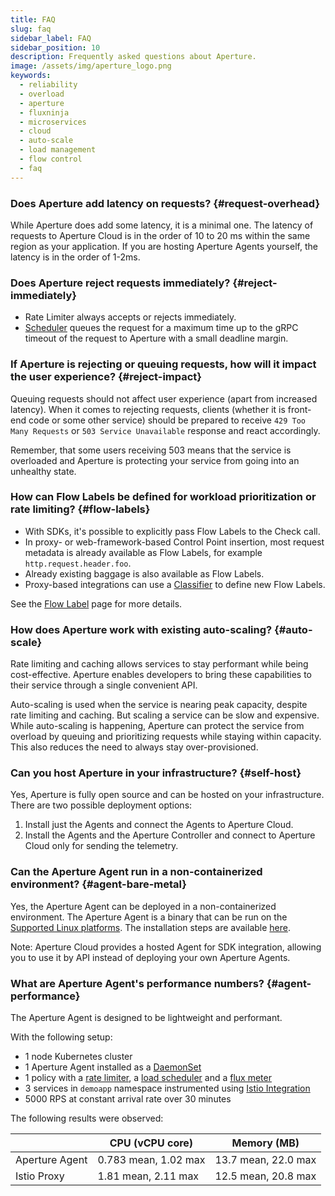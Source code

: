 ```yaml
---
title: FAQ
slug: faq
sidebar_label: FAQ
sidebar_position: 10
description: Frequently asked questions about Aperture.
image: /assets/img/aperture_logo.png
keywords:
  - reliability
  - overload
  - aperture
  - fluxninja
  - microservices
  - cloud
  - auto-scale
  - load management
  - flow control
  - faq
---
```


### Does Aperture add latency on requests? {#request-overhead}

While Aperture does add some latency, it is a minimal one. The latency of
requests to Aperture Cloud is in the order of 10 to 20 ms within the same region
as your application. If you are hosting Aperture Agents yourself, the latency is
in the order of 1-2ms.

### Does Aperture reject requests immediately? {#reject-immediately}

- Rate Limiter always accepts or rejects immediately.
- [Scheduler][scheduler] queues the request for a maximum time up to the gRPC
  timeout of the request to Aperture with a small deadline margin.

### If Aperture is rejecting or queuing requests, how will it impact the user experience? {#reject-impact}

Queuing requests should not affect user experience (apart from increased
latency). When it comes to rejecting requests, clients (whether it is front-end
code or some other service) should be prepared to receive
`429 Too Many Requests` or `503 Service Unavailable` response and react
accordingly.

Remember, that some users receiving 503 means that the service is overloaded and
Aperture is protecting your service from going into an unhealthy state.

### How can Flow Labels be defined for workload prioritization or rate limiting? {#flow-labels}

- With SDKs, it's possible to explicitly pass Flow Labels to the Check call.
- In proxy- or web-framework-based Control Point insertion, most request
  metadata is already available as Flow Labels, for example
  `http.request.header.foo`.
- Already existing baggage is also available as Flow Labels.
- Proxy-based integrations can use a [Classifier][classifier] to define new Flow
  Labels.

See the [Flow Label][flow-label] page for more details.

### How does Aperture work with existing auto-scaling? {#auto-scale}

Rate limiting and caching allows services to stay performant while being
cost-effective. Aperture enables developers to bring these capabilities to their
service through a single convenient API.

Auto-scaling is used when the service is nearing peak capacity, despite rate
limiting and caching. But scaling a service can be slow and expensive. While
auto-scaling is happening, Aperture can protect the service from overload by
queuing and prioritizing requests while staying within capacity. This also
reduces the need to always stay over-provisioned.

### Can you host Aperture in your infrastructure? {#self-host}

Yes, Aperture is fully open source and can be hosted on your infrastructure.
There are two possible deployment options:

1. Install just the Agents and connect the Agents to Aperture Cloud.
2. Install the Agents and the Aperture Controller and connect to Aperture Cloud
   only for sending the telemetry.

### Can the Aperture Agent run in a non-containerized environment? {#agent-bare-metal}

Yes, the Aperture Agent can be deployed in a non-containerized environment. The
Aperture Agent is a binary that can be run on the
[Supported Linux platforms](/aperture-for-infra/supported-platforms.md). The
installation steps are available
[here](/aperture-for-infra/agent/bare-metal.md).

Note: Aperture Cloud provides a hosted Agent for SDK integration, allowing you
to use it by API instead of deploying your own Aperture Agents.

### What are Aperture Agent's performance numbers? {#agent-performance}

The Aperture Agent is designed to be lightweight and performant.

With the following setup:

- 1 node Kubernetes cluster
- 1 Aperture Agent installed as a
  [DaemonSet](/aperture-for-infra/agent/kubernetes/operator/daemonset.md)
- 1 policy with a [rate limiter][rate-limiter], a [load
  scheduler][load-scheduler] and a [flux meter][flux-meter]
- 3 services in `demoapp` namespace instrumented using
  [Istio Integration](/aperture-for-infra/integrations/istio/istio.md)
- 5000 RPS at constant arrival rate over 30 minutes

The following results were observed:

|                | CPU (vCPU core)      | Memory (MB)         |
| -------------- | -------------------- | ------------------- |
| Aperture Agent | 0.783 mean, 1.02 max | 13.7 mean, 22.0 max |
| Istio Proxy    | 1.81 mean, 2.11 max  | 12.5 mean, 20.8 max |

[rate-limiter]: /concepts/rate-limiter.md
[load-scheduler]: /concepts/request-prioritization/load-scheduler.md
[scheduler]: /concepts/scheduler.md
[flux-meter]: /concepts/advanced/flux-meter.md
[classifier]: /concepts/advanced/classifier.md
[flow-label]: /concepts/flow-label.md
